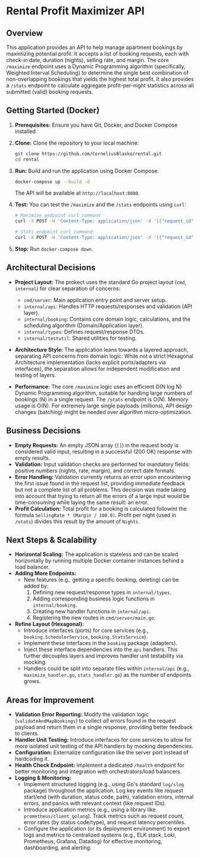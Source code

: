 # Rental Profit Maximizer API

## Overview

This application provides an API to help manage apartment bookings by maximizing potential profit. It accepts a list of booking requests, each with check-in date, duration (nights), selling rate, and margin. The core `/maximize` endpoint uses a Dynamic Programming algorithm (specifically, Weighted Interval Scheduling) to determine the single best combination of non-overlapping bookings that yields the highest total profit. It also provides a `/stats` endpoint to calculate aggregate profit-per-night statistics across all submitted (valid) booking requests.

## Getting Started (Docker)

1. **Prerequisites:** Ensure you have Git, Docker, and Docker Compose installed.
2. **Clone:** Clone the repository to your local machine:
    ```bash
    git clone https://github.com/CorneliusBlasko/rental.git
    cd rental
    ```
3. **Run:** Build and run the application using Docker Compose:
    ```bash
    docker-compose up --build -d
    ```
    The API will be available at `http://localhost:8080`.
    
4. **Test:** You can test the `/maximize`  and the `/stats` endpoints using `curl`:
    ```bash
    # Maximize endpoint curl command
    curl -X POST -H 'Content-Type: application/json' -d '[{"request_id":"B1","check_in":"2024-01-01","nights":4,"selling_rate":100,"margin":10},{"request_id":"B3","check_in":"2024-01-06","nights":2,"selling_rate":150,"margin":20}]' http://localhost:8080/maximize

    # Stats endpoint curl command:
    curl -X POST -H 'Content-Type: application/json' -d '[{"request_id":"B1","check_in":"2024-01-01","nights":4,"selling_rate":100,"margin":10},{"request_id":"B3","check_in":"2024-01-06","nights":2,"selling_rate":150,"margin":20}]' http://localhost:8080/stats
    ```
5. **Stop:** Run `docker-compose down`.

## Architectural Decisions

*   **Project Layout:** The prokect uses the standard Go project layout (`cmd`, `internal`) for clear separation of concerns:
  
    *   `cmd/server`: Main application entry point and server setup.
    *   `internal/api`: Handles HTTP requests/responses and validation (API layer).
    *   `internal/booking`: Contains core domain logic, calculations, and the scheduling algorithm (Domain/Application layer).
    *   `internal/types`: Defines request/response DTOs.
    *   `internal/testutil`: Shared utilities for testing.
  
*   **Architecture Style:** The application leans towards a layered approach, separating API concerns from domain logic. While not a strict Hexagonal Architecture implementation (lacks explicit ports/adapters via interfaces), the separation allows for independent modification and testing of layers.
*   **Performance:** The core `/maximize` logic uses an efficient O(N log N) Dynamic Programming algorithm, suitable for handling large numbers of bookings (N) in a single request. The `/stats` endpoint is O(N). Memory usage is O(N). For extremely large single payloads (millions), API design changes (batching) might be needed over algorithm micro-optimization.

## Business Decisions

*   **Empty Requests:** An empty JSON array (`[]`) in the request body is considered valid input, resulting in a successful (200 OK) response with empty results.
*   **Validation:** Input validation checks are performed for mandatory fields: positive numbers (nights, rate, margin), and correct date formats.
*   **Error Handling:** Validation currently returns an error upon encountering the first issue found in the request list, providing immediate feedback but not a complete list of all problems. This decision was made taking into account that trying to return all the errors of a large input would be time-consuming while laying the same result: an error.
*   **Profit Calculation:** Total profit for a booking is calculated followint the formula `SellingRate * (Margin / 100.0)`. Profit per night (used in `/stats`) divides this result by the amount of `Nights`.

## Next Steps & Scalability

*   **Horizontal Scaling:** The application is stateless and can be scaled horizontally by running multiple Docker container instances behind a load balancer.
*   **Adding More Endpoints:** 
    *   New features (e.g., getting a specific booking, deleting) can be added by:
        1.  Defining new request/response types in `internal/types`.
        2.  Adding corresponding business logic functions in `internal/booking`.
        3.  Creating new handler functions in `internal/api`.
        4.  Registering the new routes in `cmd/server/main.go`.
*   **Refine Layout (Hexagonal):**
    *   Introduce interfaces (ports) for core services (e.g., `booking.SchedulerService`, `booking.StatsService`).
    *   Implement these interfaces in the `booking` package (adapters).
    *   Inject these interface dependencies into the `api` handlers. This further decouples layers and improves handler unit testability via mocking.
    *   Handlers could be split into separate files within `internal/api` (e.g., `maximize_handler.go`, `stats_handler.go`) as the number of endpoints grows.

## Areas for Improvement

*   **Validation Error Reporting:** Modify the validation logic (`validateAndMapBookings`) to collect *all* errors found in the request payload and return them in a single response, providing better feedback to clients.
*   **Handler Unit Testing:** Introduce interfaces for core services to allow for more isolated unit testing of the API handlers by mocking dependencies.
*   **Configuration:** Externalize configuration like the server port instead of hardcoding it.
*   **Health Check Endpoint:** Implement a dedicated `/health` endpoint for better monitoring and integration with orchestrators/load balancers.
*   **Logging & Monitoring:**
    *   Implement structured logging (e.g., using Go's standard `log/slog` package) throughout the application. Log key events like request start/end (with duration, status code, path), validation errors, internal errors, and panics with relevant context (like request IDs).
    *   Introduce application metrics (e.g., using a library like `prometheus/client_golang`). Track metrics such as request count, error rates (by status code/type), and request latency percentiles.
    *   Configure the application (or its deployment environment) to export logs and metrics to centralized systems (e.g., ELK stack, Loki, Prometheus, Grafana, Datadog) for effective monitoring, dashboarding, and alerting.